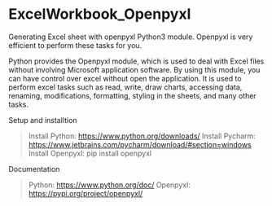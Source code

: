 # ExcelWorkbook_Openpyxl
Generating Excel sheet with openpyxl Python3 module.
Openpyxl is very efficient to perform these tasks for you.

Python provides the Openpyxl module, which is used to deal with Excel files without involving Microsoft application software. By using this module, you can have control over excel without open the application. 
It is used to perform excel tasks such as read, write, draw charts, accessing data, renaming, modifications, formatting, styling in the sheets, and many other tasks. 


Setup and installtion 

> Install Python: https://www.python.org/downloads/ 
> Install Pycharm: https://www.jetbrains.com/pycharm/download/#section=windows
> Install Openpyxl: pip install openpyxl

Documentation

> Python: https://www.python.org/doc/
> Openpyxl: https://pypi.org/project/openpyxl/

